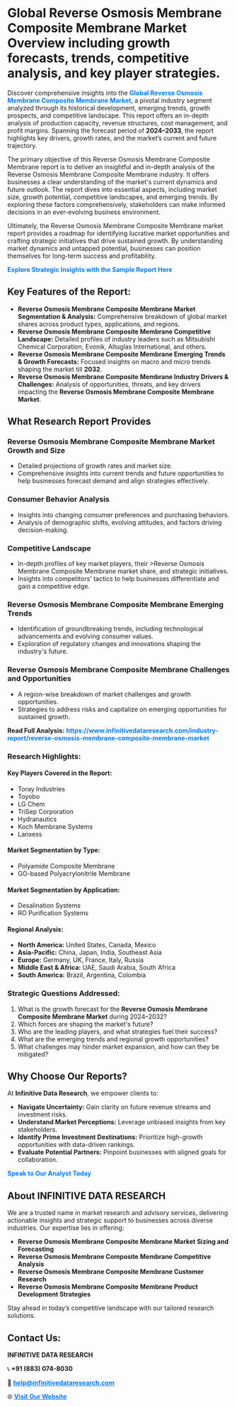 <h1>Global Reverse Osmosis Membrane Composite Membrane Market Overview including growth forecasts, trends, competitive analysis, and key player strategies.</h1>
<p>
Discover comprehensive insights into the 
<a href="https://www.infinitivedataresearch.com/industry-report/reverse-osmosis-membrane-composite-membrane-market" rel="dofollow" style="color: #007BFF; text-decoration: none;"><strong>Global Reverse Osmosis Membrane Composite Membrane Market</strong></a>, a pivotal industry segment analyzed through its historical development, emerging trends, growth prospects, and competitive landscape. This report offers an in-depth analysis of production capacity, revenue structures, cost management, and profit margins. Spanning the forecast period of <strong>2024–2033</strong>, the report highlights key drivers, growth rates, and the market’s current and future trajectory.
</p>
<p>
The primary objective of this Reverse Osmosis Membrane Composite Membrane report is to deliver an insightful and in-depth analysis of the Reverse Osmosis Membrane Composite Membrane industry. It offers businesses a clear understanding of the market's current dynamics and future outlook. The report dives into essential aspects, including market size, growth potential, competitive landscapes, and emerging trends. By exploring these factors comprehensively, stakeholders can make informed decisions in an ever-evolving business environment.
</p>
<p>
Ultimately, the Reverse Osmosis Membrane Composite Membrane market report provides a roadmap for identifying lucrative market opportunities and crafting strategic initiatives that drive sustained growth. By understanding market dynamics and untapped potential, businesses can position themselves for long-term success and profitability.
</p>
<p>
<a href="https://www.infinitivedataresearch.com/request-sample/reportId=105429" style="color: #007BFF; text-decoration: none;"><strong>Explore Strategic Insights with the Sample Report Here</strong></a>
</p>

<h2>Key Features of the Report:</h2>
<ul>
<li><strong>Reverse Osmosis Membrane Composite Membrane Market Segmentation & Analysis:</strong> Comprehensive breakdown of global market shares across product types, applications, and regions.</li>
<li><strong>Reverse Osmosis Membrane Composite Membrane Competitive Landscape:</strong> Detailed profiles of industry leaders such as Mitsubishi Chemical Corporation, Evonik, Altuglas International, and others.</li>
<li><strong>Reverse Osmosis Membrane Composite Membrane Emerging Trends & Growth Forecasts:</strong> Focused insights on macro and micro trends shaping the market till <strong>2032</strong>.</li>
<li><strong>Reverse Osmosis Membrane Composite Membrane Industry Drivers & Challenges:</strong> Analysis of opportunities, threats, and key drivers impacting the <strong>Reverse Osmosis Membrane Composite Membrane Market</strong>.</li>
</ul>

<h2>What Research Report Provides</h2>
<h3>Reverse Osmosis Membrane Composite Membrane Market Growth and Size</h3>
<ul>
<li>Detailed projections of growth rates and market size.</li>
<li>Comprehensive insights into current trends and future opportunities to help businesses forecast demand and align strategies effectively.</li>
</ul>

<h3>Consumer Behavior Analysis</h3>
<ul>
<li>Insights into changing consumer preferences and purchasing behaviors.</li>
<li>Analysis of demographic shifts, evolving attitudes, and factors driving decision-making.</li>
</ul>

<h3>Competitive Landscape</h3>
<ul>
<li>In-depth profiles of key market players, their >Reverse Osmosis Membrane Composite Membrane market share, and strategic initiatives.</li>
<li>Insights into competitors' tactics to help businesses differentiate and gain a competitive edge.</li>
</ul>

<h3>Reverse Osmosis Membrane Composite Membrane Emerging Trends</h3>
<ul>
<li>Identification of groundbreaking trends, including technological advancements and evolving consumer values.</li>
<li>Exploration of regulatory changes and innovations shaping the industry's future.</li>
</ul>

<h3>Reverse Osmosis Membrane Composite Membrane Challenges and Opportunities</h3>
<ul>
<li>A region-wise breakdown of market challenges and growth opportunities.</li>
<li>Strategies to address risks and capitalize on emerging opportunities for sustained growth.</li>
</ul>
<p><strong>Read Full Analysis:</strong> <a href="https://www.infinitivedataresearch.com/industry-report/reverse-osmosis-membrane-composite-membrane-market" rel="dofollow" style="color: #007BFF; text-decoration: none;"><strong>https://www.infinitivedataresearch.com/industry-report/reverse-osmosis-membrane-composite-membrane-market</strong></a></p>
<h3>Research Highlights:</h3>
<h4>Key Players Covered in the Report:</h4>
<ul><li>Toray Industries</li><li>Toyobo</li><li>LG Chem</li><li>TriSep Corporation</li><li>Hydranautics</li><li>Koch Membrane Systems</li><li>Lanxess</li></ul>
<h4>Market Segmentation by Type:</h4>
<ul><li>Polyamide Composite Membrane</li><li>GO-based Polyacrylonitrile Membrane</li></ul>
<h4>Market Segmentation by Application:</h4>
<ul><li>Desalination Systems</li><li>RO Purification Systems</li></ul>

<h4>Regional Analysis:</h4>
<ul>
<li><strong>North America:</strong> United States, Canada, Mexico</li>
<li><strong>Asia-Pacific:</strong> China, Japan, India, Southeast Asia</li>
<li><strong>Europe:</strong> Germany, UK, France, Italy, Russia</li>
<li><strong>Middle East & Africa:</strong> UAE, Saudi Arabia, South Africa</li>
<li><strong>South America:</strong> Brazil, Argentina, Colombia</li>
</ul>

<h3>Strategic Questions Addressed:</h3>
<ol>
<li>What is the growth forecast for the <strong>Reverse Osmosis Membrane Composite Membrane Market</strong> during 2024–2032?</li>
<li>Which forces are shaping the market's future?</li>
<li>Who are the leading players, and what strategies fuel their success?</li>
<li>What are the emerging trends and regional growth opportunities?</li>
<li>What challenges may hinder market expansion, and how can they be mitigated?</li>
</ol>

<h2>Why Choose Our Reports?</h2>
<p>At <strong>Infinitive Data Research</strong>, we empower clients to:</p>
<ul>
<li><strong>Navigate Uncertainty:</strong> Gain clarity on future revenue streams and investment risks.</li>
<li><strong>Understand Market Perceptions:</strong> Leverage unbiased insights from key stakeholders.</li>
<li><strong>Identify Prime Investment Destinations:</strong> Prioritize high-growth opportunities with data-driven rankings.</li>
<li><strong>Evaluate Potential Partners:</strong> Pinpoint businesses with aligned goals for collaboration.</li>
</ul>
<p><a href="https://www.infinitivedataresearch.com/industry-report/reverse-osmosis-membrane-composite-membrane-market" rel="dofollow" style="color: #007BFF; text-decoration: none;"><strong>Speak to Our Analyst Today</strong></a></p>

<h2>About INFINITIVE DATA RESEARCH</h2>
<p>We are a trusted name in market research and advisory services, delivering actionable insights and strategic support to businesses across diverse industries. Our expertise lies in offering:</p>
<ul>
<li><strong>Reverse Osmosis Membrane Composite Membrane Market Sizing and Forecasting</strong></li>
<li><strong>Reverse Osmosis Membrane Composite Membrane Competitive Analysis</strong></li>
<li><strong>Reverse Osmosis Membrane Composite Membrane Customer Research</strong></li>
<li><strong>Reverse Osmosis Membrane Composite Membrane Product Development Strategies</strong></li>
</ul>
<p>Stay ahead in today’s competitive landscape with our tailored research solutions.</p>

<h2>Contact Us:</h2>
<p><strong>INFINITIVE DATA RESEARCH</strong></p>
<p>📞 <strong>+91 (883) 074-8030</strong></p>
<p>📧 <strong><a href="mailto:help@infinitivedataresearch.com" style="color: #007BFF;">help@infinitivedataresearch.com</a></strong></p>
<p>🌐 <strong><a href="https://www.infinitivedataresearch.com" rel="dofollow" style="color: #007BFF;">Visit Our Website</a></strong></p>